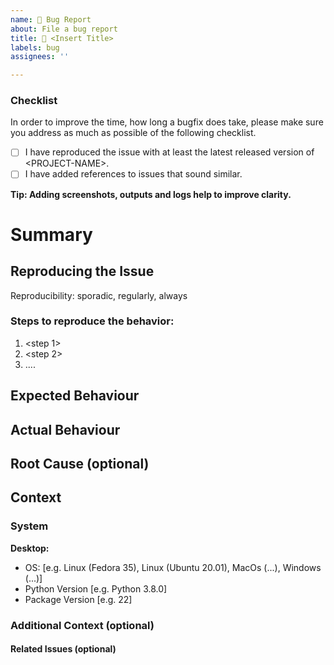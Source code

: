 ```yaml
---
name: 🐞 Bug Report
about: File a bug report
title: 🐞 <Insert Title>
labels: bug
assignees: ''

---
```


### Checklist
In order to improve the time, how long a bugfix does take, please make sure you address as much as possible of the following checklist.

- [ ] I have reproduced the issue with at least the latest released version of \<PROJECT-NAME\>.
- [ ] I have added references to issues that sound similar.

**Tip: Adding screenshots, outputs and logs help to improve clarity.**

# Summary
<!---
Describe the bug: A clear and concise description of what the bug is.
-->

## Reproducing the Issue
Reproducibility: <pick one of> sporadic, regularly, always
<!---
Describe how to reproduce the bug, e.g.:
1. Go to '...'
2. Click on '....'
3. Scroll down to '....'
4. See error
-->
### Steps to reproduce the behavior:
1. <step 1>
2. <step 2>
3. ....

## Expected Behaviour
<!---
Describe the expected behaviour: A clear and concise description of what you expected to happen.
-->

## Actual Behaviour
<!---
Describe the actual observed behaviour: A clear and concise description of what actually happened.
Screenshot: If applicable, add screenshots to help explaining your problem.
-->

## Root Cause (optional)
<!---
If known
-->


## Context
<!---
Describe the actual observed behaviour: A clear and concise description of what you observed.
Screenshot: If applicable, add screenshots to help explain your problem.
-->

### System
<!---
Describe the system and the used configuration.
-->
**Desktop:**
 - OS: [e.g. Linux (Fedora 35), Linux (Ubuntu 20.01), MacOs (...), Windows (...)]
 - Python Version [e.g. Python 3.8.0]
 - Package Version [e.g. 22]

### Additional Context (optional)
<!---
Add any additional context about the problem here.
-->

#### Related Issues (optional)
<!---
Link related issues form the issue tracker here.
-->